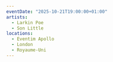 ```yaml
---
eventDate: "2025-10-21T19:00:00+01:00"
artists:
  - Larkin Poe
  - Son Little
locations:
  - Eventim Apollo
  - London
  - Royaume-Uni
---
```

